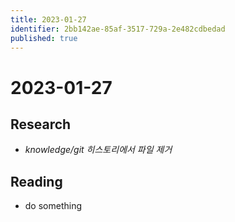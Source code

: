 ```yaml
---
title: 2023-01-27
identifier: 2bb142ae-85af-3517-729a-2e482cdbedad
published: true
---
```


# 2023-01-27

## Research

* *knowledge/git 히스토리에서 파일 제거*

## Reading

* do something
